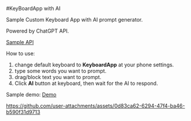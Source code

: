 
#KeyBoardApp with AI

Sample Custom Keyboard App with AI prompt generator.

Powered by ChatGPT API.

[Sample API](https://openai.com/api/ "Sample API")

How to use:
1. change default keyboard to **KeyboardApp** at your phone settings.
2. type some words you want to prompt.
3. drag/block text you want to prompt.
4. Click **AI** button at keyboard, then wait for the AI to respond.

Sample demo:
[Demo](http://https://github.com/samseptiano/custom-ai-keyboard/tree/main/demo "Demo")

https://github.com/user-attachments/assets/0d83ca62-6294-47f4-ba46-b590f31d9713
